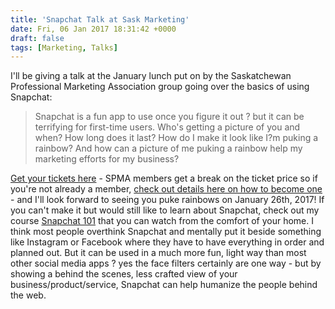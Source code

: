 ```yaml
---
title: 'Snapchat Talk at Sask Marketing'
date: Fri, 06 Jan 2017 18:31:42 +0000
draft: false
tags: [Marketing, Talks]
---
```


I'll be giving a talk at the January lunch put on by the Saskatchewan Professional Marketing Association group going over the basics of using Snapchat:

> Snapchat is a fun app to use once you figure it out ? but it can be terrifying for first-time users. Who's getting a picture of you and when? How long does it last? How do I make it look like I?m puking a rainbow? And how can a picture of me puking a rainbow help my marketing efforts for my business?

[Get your tickets here](http://www.saskmarketing.com/snapchat101) - SPMA members get a break on the ticket price so if you're not already a member, [check out details here on how to become one](http://www.saskmarketing.com/become_a_member) - and I'll look forward to seeing you puke rainbows on January 26th, 2017! If you can't make it but would still like to learn about Snapchat, check out my course [Snapchat 101](https://courses.chrisenns.com/snapchat-101.html) that you can watch from the comfort of your home. I think most people overthink Snapchat and mentally put it beside something like Instagram or Facebook where they have to have everything in order and planned out. But it can be used in a much more fun, light way than most other social media apps ? yes the face filters certainly are one way - but by showing a behind the scenes, less crafted view of your business/product/service, Snapchat can help humanize the people behind the web.